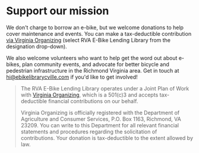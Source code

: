 # 

# Support our mission

We don't charge to borrow an e-bike, but we welcome donations to help cover maintenance
and events. You can make a tax-deductible contribution
[via Virginia Organizing](https://donatenow.networkforgood.org/1388125) (select
RVA E-Bike Lending Library from the designation drop-down).

We also welcome volunteers who want to help get the word out about e-bikes, plan community
events, and advocate for better bicycle and pedestrian infrastructure in the
Richmond Virginia area. Get in touch at hi@ebikelibrarycville.com if you'd like to get
involved!

> The RVA E-Bike Lending Library operates under a Joint Plan of Work with
> [Virginia Organizing](https://virginia-organizing.org/), which is a 501(c)3 and accepts
> tax-deductible financial contributions on our behalf.
>
> Virginia Organizing is officially registered with the Department of Agriculture and
> Consumer Services, P.O. Box 1163, Richmond, VA 23209. You can write to this Department
> for all relevant financial statements and procedures regarding the solicitation of
> contributions. Your donation is tax-deductible to the extent allowed by law.

